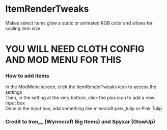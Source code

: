 # ItemRenderTweaks
Makes select items glow a static or animated RGB color and allows for scaling item size

# YOU WILL NEED CLOTH CONFIG AND MOD MENU FOR THIS

### How to add items
In the ModMenu screen, click the ItemRenderTweaks icon to access the settings <br>
Then, in the setting at the very bottom, click the plus icon to add a new input box <br>
Once in the input box, add something like minecraft:pink_tulip or Pink Tulip

### Credit to ____Iron______ (Wynncraft Big Items) and Spyxar (GlowUp)
